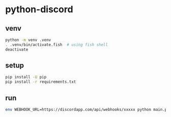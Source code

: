 # python-discord

## venv

```bash
python -m venv .venv
. .venv/bin/activate.fish  # using fish shell
deactivate
```

## setup

```bash
pip install -U pip
pip install -r requirements.txt
```

## run

```bash
env WEBHOOK_URL=https://discordapp.com/api/webhooks/xxxxx python main.py
```
